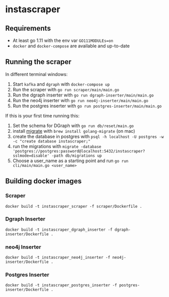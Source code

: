 # instascraper

## Requirements

- At least go 1.11 with the env var `GO111MODULEs=on`
- `docker` and `docker-compose` are available and up-to-date

## Running the scraper

In different terminal windows:

1. Start `kafka` and `dgraph` with `docker-compose up`
1. Run the scraper with `go run scraper/main/main.go`
1. Run the dgraph inserter with `go run dgraph-inserter/main/main.go`
1. Run the neo4j inserter with `go run neo4j-inserter/main/main.go`
1. Run the postgres inserter with `go run postgres-inserter/main/main.go`

If this is your first time running this:

1. Set the schema for DGraph with `go run db/reset/main.go`
1. install [migrate](https://github.com/golang-migrate/migrate) with `brew install golang-migrate` (on mac)
1. create the database in postgres with `psql -h localhost -U postgres -w -c "create database instascraper;"`
1. run the migrations with `migrate -database 'postgres://postgres:password@localhost:5432/instascraper?sslmode=disable' -path db/migrations up`
1. Choose a user_name as a starting point and run `go run cli/main/main.go <user_name>`

## Building docker images

### Scraper

`docker build -t instascraper_scraper -f scraper/Dockerfile .`

### Dgraph Inserter

`docker build -t instascraper_dgraph_inserter -f dgraph-inserter/Dockerfile .`

### neo4j Inserter

`docker build -t instascraper_neo4j_inserter -f neo4j-inserter/Dockerfile .`

### Postgres Inserter

`docker build -t instascraper_postgres_inserter -f postgres-inserter/Dockerfile .`
